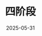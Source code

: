---
title: 四阶段
date: 2025-05-31
index: false
icon: folder-open
dir: 
  order: 4
category:
  - 代码
  - 学习
  - 四阶段
---